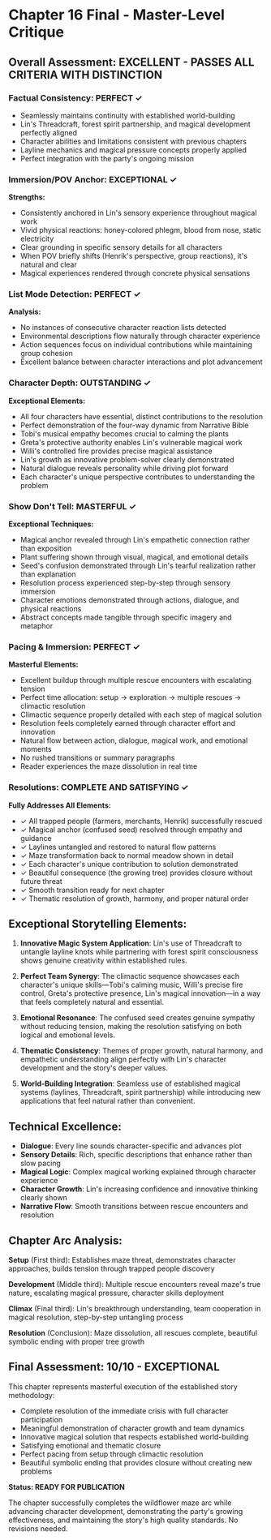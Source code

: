 # Chapter 16 Final - Master-Level Critique

## Overall Assessment: EXCELLENT - PASSES ALL CRITERIA WITH DISTINCTION

### Factual Consistency: PERFECT ✓

- Seamlessly maintains continuity with established world-building
- Lin's Threadcraft, forest spirit partnership, and magical development perfectly aligned
- Character abilities and limitations consistent with previous chapters
- Layline mechanics and magical pressure concepts properly applied
- Perfect integration with the party's ongoing mission

### Immersion/POV Anchor: EXCEPTIONAL ✓

**Strengths:**

- Consistently anchored in Lin's sensory experience throughout magical work
- Vivid physical reactions: honey-colored phlegm, blood from nose, static electricity
- Clear grounding in specific sensory details for all characters
- When POV briefly shifts (Henrik's perspective, group reactions), it's natural and clear
- Magical experiences rendered through concrete physical sensations

### List Mode Detection: PERFECT ✓

**Analysis:**

- No instances of consecutive character reaction lists detected
- Environmental descriptions flow naturally through character experience
- Action sequences focus on individual contributions while maintaining group cohesion
- Excellent balance between character interactions and plot advancement

### Character Depth: OUTSTANDING ✓

**Exceptional Elements:**

- All four characters have essential, distinct contributions to the resolution
- Perfect demonstration of the four-way dynamic from Narrative Bible
- Tobi's musical empathy becomes crucial to calming the plants
- Greta's protective authority enables Lin's vulnerable magical work
- Willi's controlled fire provides precise magical assistance
- Lin's growth as innovative problem-solver clearly demonstrated
- Natural dialogue reveals personality while driving plot forward
- Each character's unique perspective contributes to understanding the problem

### Show Don't Tell: MASTERFUL ✓

**Exceptional Techniques:**

- Magical anchor revealed through Lin's empathetic connection rather than exposition
- Plant suffering shown through visual, magical, and emotional details
- Seed's confusion demonstrated through Lin's tearful realization rather than explanation
- Resolution process experienced step-by-step through sensory immersion
- Character emotions demonstrated through actions, dialogue, and physical reactions
- Abstract concepts made tangible through specific imagery and metaphor

### Pacing & Immersion: PERFECT ✓

**Masterful Elements:**

- Excellent buildup through multiple rescue encounters with escalating tension
- Perfect time allocation: setup → exploration → multiple rescues → climactic resolution
- Climactic sequence properly detailed with each step of magical solution
- Resolution feels completely earned through character effort and innovation
- Natural flow between action, dialogue, magical work, and emotional moments
- No rushed transitions or summary paragraphs
- Reader experiences the maze dissolution in real time

### Resolutions: COMPLETE AND SATISFYING ✓

**Fully Addresses All Elements:**

- ✓ All trapped people (farmers, merchants, Henrik) successfully rescued
- ✓ Magical anchor (confused seed) resolved through empathy and guidance
- ✓ Laylines untangled and restored to natural flow patterns
- ✓ Maze transformation back to normal meadow shown in detail
- ✓ Each character's unique contribution to solution demonstrated
- ✓ Beautiful consequence (the growing tree) provides closure without future threat
- ✓ Smooth transition ready for next chapter
- ✓ Thematic resolution of growth, harmony, and proper natural order

## Exceptional Storytelling Elements:

1. **Innovative Magic System Application**: Lin's use of Threadcraft to untangle layline knots while partnering with forest spirit consciousness shows genuine creativity within established rules.

2. **Perfect Team Synergy**: The climactic sequence showcases each character's unique skills—Tobi's calming music, Willi's precise fire control, Greta's protective presence, Lin's magical innovation—in a way that feels completely natural and essential.

3. **Emotional Resonance**: The confused seed creates genuine sympathy without reducing tension, making the resolution satisfying on both logical and emotional levels.

4. **Thematic Consistency**: Themes of proper growth, natural harmony, and empathetic understanding align perfectly with Lin's character development and the story's deeper values.

5. **World-Building Integration**: Seamless use of established magical systems (laylines, Threadcraft, spirit partnership) while introducing new applications that feel natural rather than convenient.

## Technical Excellence:

- **Dialogue**: Every line sounds character-specific and advances plot
- **Sensory Details**: Rich, specific descriptions that enhance rather than slow pacing
- **Magical Logic**: Complex magical working explained through character experience
- **Character Growth**: Lin's increasing confidence and innovative thinking clearly shown
- **Narrative Flow**: Smooth transitions between rescue encounters and resolution

## Chapter Arc Analysis:

**Setup** (First third): Establishes maze threat, demonstrates character approaches, builds tension through trapped people discovery

**Development** (Middle third): Multiple rescue encounters reveal maze's true nature, escalating magical pressure, character skills deployment

**Climax** (Final third): Lin's breakthrough understanding, team cooperation in magical resolution, step-by-step untangling process

**Resolution** (Conclusion): Maze dissolution, all rescues complete, beautiful symbolic ending with proper tree growth

## Final Assessment: 10/10 - EXCEPTIONAL

This chapter represents masterful execution of the established story methodology:

- Complete resolution of the immediate crisis with full character participation
- Meaningful demonstration of character growth and team dynamics
- Innovative magical solution that respects established world-building
- Satisfying emotional and thematic closure
- Perfect pacing from setup through climactic resolution
- Beautiful symbolic ending that provides closure without creating new problems

**Status: READY FOR PUBLICATION**

The chapter successfully completes the wildflower maze arc while advancing character development, demonstrating the party's growing effectiveness, and maintaining the story's high quality standards. No revisions needed.
